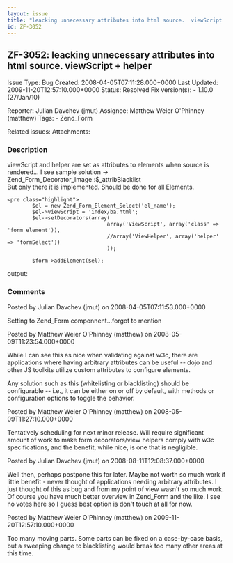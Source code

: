 ```yaml
---
layout: issue
title: "leacking unnecessary attributes into html source.  viewScript  + helper"
id: ZF-3052
---
```


ZF-3052: leacking unnecessary attributes into html source. viewScript + helper
------------------------------------------------------------------------------

 Issue Type: Bug Created: 2008-04-05T07:11:28.000+0000 Last Updated: 2009-11-20T12:57:10.000+0000 Status: Resolved Fix version(s): - 1.10.0 (27/Jan/10)
 
 Reporter:  Julian Davchev (jmut)  Assignee:  Matthew Weier O'Phinney (matthew)  Tags: - Zend\_Form
 
 Related issues: 
 Attachments: 
### Description

viewScript and helper are set as attributes to elements when source is rendered... I see sample solution -> Zend\_Form\_Decorator\_Image::$\_attribBlacklist  
 But only there it is implemented. Should be done for all Elements.

 
    <pre class="highlight">
            $el = new Zend_Form_Element_Select('el_name');
            $el->viewScript = 'index/ba.html';
            $el->setDecorators(array(
                                    array('ViewScript', array('class' => 'form element')),
                                    //array('ViewHelper', array('helper' => 'formSelect'))
                                    ));
    
            $form->addElement($el);


output:

 

 

### Comments

Posted by Julian Davchev (jmut) on 2008-04-05T07:11:53.000+0000

Setting to Zend\_Form componnent...forgot to mention

 

 

Posted by Matthew Weier O'Phinney (matthew) on 2008-05-09T11:23:54.000+0000

While I can see this as nice when validating against w3c, there are applications where having arbitrary attributes can be useful -- dojo and other JS toolkits utilize custom attributes to configure elements.

Any solution such as this (whitelisting or blacklisting) should be configurable -- i.e., it can be either on or off by default, with methods or configuration options to toggle the behavior.

 

 

Posted by Matthew Weier O'Phinney (matthew) on 2008-05-09T11:27:10.000+0000

Tentatively scheduling for next minor release. Will require significant amount of work to make form decorators/view helpers comply with w3c specifications, and the benefit, while nice, is one that is negligible.

 

 

Posted by Julian Davchev (jmut) on 2008-08-11T12:08:37.000+0000

Well then, perhaps postpone this for later. Maybe not worth so much work if little benefit - never thought of applications needing arbitrary attributes. I just thought of this as bug and from my point of view wasn't so much work. Of course you have much better overview in Zend\_Form and the like. I see no votes here so I guess best option is don't touch at all for now.

 

 

Posted by Matthew Weier O'Phinney (matthew) on 2009-11-20T12:57:10.000+0000

Too many moving parts. Some parts can be fixed on a case-by-case basis, but a sweeping change to blacklisting would break too many other areas at this time.

 

 